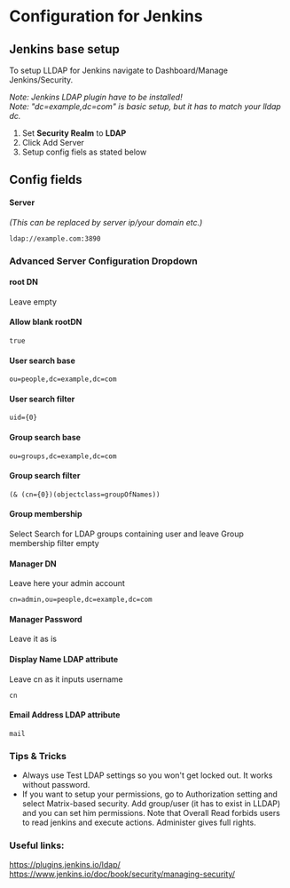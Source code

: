 # Configuration for Jenkins

## Jenkins base setup

To setup LLDAP for Jenkins navigate to Dashboard/Manage Jenkins/Security. 

*Note: Jenkins LDAP plugin have to be installed!</br>*
*Note: "dc=example,dc=com" is basic setup, but it has to match your lldap dc.*

1) Set **Security Realm** to **LDAP**
2) Click Add Server
3) Setup config fiels as stated below

## Config fields

#### Server
*(This can be replaced by server ip/your domain etc.)*
```
ldap://example.com:3890
```
### Advanced Server Configuration Dropdown

#### root DN
Leave empty

#### Allow blank rootDN
```
true
```

#### User search base
```
ou=people,dc=example,dc=com
```

#### User search filter
```
uid={0}
```

#### Group search base
```
ou=groups,dc=example,dc=com
```

#### Group search filter
```
(& (cn={0})(objectclass=groupOfNames))
```

#### Group membership
Select Search for LDAP groups containing user and leave Group membership filter empty

#### Manager DN
Leave here your admin account
```
cn=admin,ou=people,dc=example,dc=com
```
#### Manager Password
Leave it as is

#### Display Name LDAP attribute
Leave cn as it inputs username
```
cn
```

#### Email Address LDAP attribute
```
mail
```

### Tips & Tricks
- Always use Test LDAP settings so you won't get locked out. It works without password.
- If you want to setup your permissions, go to Authorization setting and select Matrix-based security. Add group/user (it has to exist in LLDAP) and you can set him permissions. Note that Overall Read forbids users to read jenkins and execute actions. Administer gives full rights.

### Useful links:
https://plugins.jenkins.io/ldap/</br>
https://www.jenkins.io/doc/book/security/managing-security/
